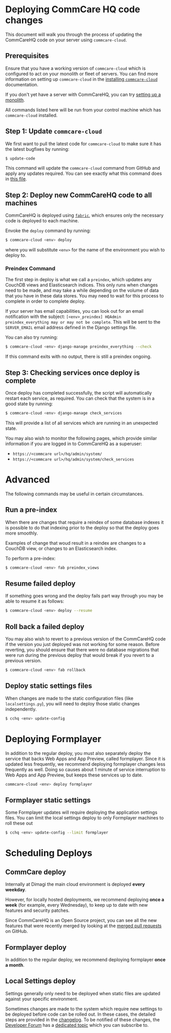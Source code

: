 # Deploying CommCare HQ code changes

This document will walk you through the process of updating the CommCareHQ code on your server using `commcare-cloud`.

## Prerequisites

Ensure that you have a working version of `commcare-cloud` which is configured to act on your monolith or fleet of servers. You can find more information on setting up `commcare-cloud` in the [installing `commcare-cloud`](../setup/installation.md) documentation. 

If you don't yet have a server with CommCareHQ, you can try [setting up a monolith](../setup/new_environment.md). 

All commands listed here will be run from your control machine which has `commcare-cloud` installed.

## Step 1: Update `commcare-cloud`

We first want to pull the latest code for `commcare-cloud` to make sure it has the latest bugfixes by running:

``` bash
$ update-code
```

This command will update the `commcare-cloud` command from GitHub and apply any updates required. You can see exactly what this command does in [this file](https://github.com/dimagi/commcare-cloud/blob/master/control/update_code.sh).

## Step 2: Deploy new CommCareHQ code to all machines

CommCareHQ is deployed using [`fabric`](http://www.fabfile.org/), which ensures only the necessary code is deployed to each machine.

Envoke the `deploy` command by running:

``` bash
$ commcare-cloud <env> deploy
```
where you will substitute `<env>` for the name of the environment you wish to deploy to.

### Preindex Command

The first step in deploy is what we call a `preindex`, which updates any CouchDB views and Elasticsearch indices. This only runs when changes need to be made, and may take a while depending on the volume of data that you have in these data stores. You may need to wait for this process to complete in order to complete deploy. 

If your server has email capabilities, you can look out for an email notification with the subject: `[<env>_preindex] HQAdmin preindex_everything may or may not be complete`. This will be sent to the `SERVER_EMAIL` email address defined in the Django settings file.

You can also try running:

``` bash
$ commcare-cloud <env> django-manage preindex_everything --check
```

If this command exits with no output, there is still a preindex ongoing. 

## Step 3: Checking services once deploy is complete

Once deploy has completed successfully, the script will automatically restart each service, as required. You can check that the system is in a good state by running:

``` bash
$ commcare-cloud <env> django-manage check_services
```

This will provide a list of all services which are running in an unexpected state.

You may also wish to monitor the following pages, which provide similar information if you are logged in to CommCareHQ as a superuser:

  * `https://<commcare url>/hq/admin/system/`
  * `https://<commcare url>/hq/admin/system/check_services`

# Advanced

The following commands may be useful in certain circumstances.

## Run a pre-index
When there are changes that require a reindex of some database indexes it is possible to do that indexing prior to the deploy so that the deploy goes more smoothly.

Examples of change that woud result in a reindex are changes to a CouchDB view, or changes to an Elasticsearch index.

To perform a pre-index:

``` bash
$ commcare-cloud <env> fab preindex_views
```

## Resume failed deploy
If something goes wrong and the deploy fails part way through you may be able to resume it as follows:

``` bash
$ commcare-cloud <env> deploy --resume
```

## Roll back a failed deploy

You may also wish to revert to a previous version of the CommCareHQ code if the version you just deployed was not working for some reason. Before reverting, you should ensure that there were no database migrations that were run during the previous deploy that would break if you revert to a previous version.

``` bash
$ commcare-cloud <env> fab rollback
```

## Deploy static settings files

When changes are made to the static configuration files (like `localsettings.py`), you will need to deploy those static changes independently. 

``` bash
$ cchq <env> update-config
```

# Deploying Formplayer

In addition to the regular deploy, you must also separately deploy the service that backs Web Apps and App Preview, called formplayer. Since it is updated less frequently, we recommend deploying formplayer changes less frequently as well. Doing so causes about 1 minute of service interruption to Web Apps and App Preview, but keeps these services up to date.

``` bash
commcare-cloud <env> deploy formplayer
```

## Formplayer static settings

Some Formplayer updates will require deploying the application settings files. You can limit the local settings deploy to only Formplayer machines to roll these out

``` bash
$ cchq <env> update-config --limit formplayer
```

# Scheduling Deploys

## CommCare deploy

Internally at Dimagi the main cloud environment is deployed **every weekday**. 

However, for locally hosted deployments, we recommend deploying **once a week** (for example, every Wednesday), to keep up to date with new features and security patches.

Since CommCareHQ is an Open Source project, you can see all the new features that were recently merged by looking at the [merged pull requests](https://github.com/dimagi/commcare-hq/pulls?q=is%3Apr+is%3Aclosed "merged pull requests") on GitHub.

## Formplayer deploy

In addition to the regular deploy, we recommend deploying formplayer **once a month**.

## Local Settings deploy

Settings generally only need to be deployed when static files are updated against your specific environment. 

Sometimes changes are made to the system which require new settings to be deployed before code can be rolled out. In these cases, the detailed steps are provided in the [changelog](../changelog.md). To be notified of these changes, the [Developer Forum](https://forum.dimagi.com/) has a [dedicated topic](https://forum.dimagi.com/c/developers/maintainer-announcements/) which you can subscribe to.
